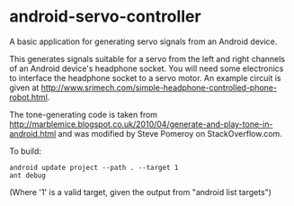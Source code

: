 # android-servo-controller
A basic application for generating servo signals from an Android device.

This generates signals suitable for a servo from the left and right channels of an Android device's headphone socket. You will need some electronics to interface the headphone socket to a servo motor. An example circuit is given at http://www.srimech.com/simple-headphone-controlled-phone-robot.html.

The tone-generating code is taken from http://marblemice.blogspot.co.uk/2010/04/generate-and-play-tone-in-android.html and was modified by Steve Pomeroy on StackOverflow.com.

To build:

    android update project --path . --target 1
    ant debug

(Where '1' is a valid target, given the output from "android list targets")

